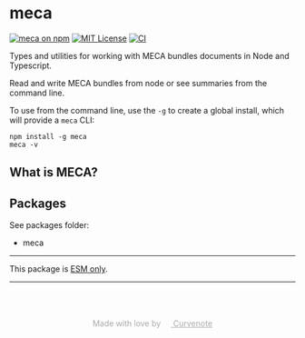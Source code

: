 # meca

[![meca on npm](https://img.shields.io/npm/v/meca.svg)](https://www.npmjs.com/package/meca)
[![MIT License](https://img.shields.io/badge/license-MIT-blue.svg)](https://github.com/curvenote/meca/blob/main/LICENSE)
[![CI](https://github.com/curvenote/meca/workflows/CI/badge.svg)](https://github.com/curvenote/meca/actions)

Types and utilities for working with MECA bundles documents in Node and Typescript.

Read and write MECA bundles from node or see summaries from the command line.

To use from the command line, use the `-g` to create a global install, which will provide a `meca` CLI:

```
npm install -g meca
meca -v
```

## What is MECA?

## Packages

See packages folder:

- meca

---

This package is [ESM only](https://gist.github.com/sindresorhus/a39789f98801d908bbc7ff3ecc99d99c).

---

<p style="text-align: center; color: #aaa; padding-top: 50px">
  Made with love by
  <a href="https://curvenote.com" target="_blank" style="color: #aaa">
    <img src="https://curvenote.dev/images/icon.png" style="height: 1em" /> Curvenote
  </a>
</p>
